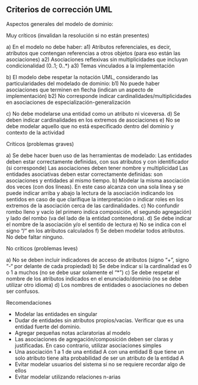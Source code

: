 ## Criterios de corrección UML

Aspectos generales del modelo de dominio:

Muy críticos (invalidan la resolución si no están presentes)

a) En el modelo no debe haber:
a1) Atributos referenciales, es decir, atributos que contengan referencias a otros objetos (para eso están las asociaciones)
a2) Asociaciones reflexivas sin multiplicidades que incluyan condicionalidad (0..1; 0..*)
a3) Temas vinculados a la implementación

b) El modelo debe respetar la notación UML, considerando las particularidades del modelado de dominio:
b1) No puede haber asociaciones que terminen en flecha (indican un aspecto de implementación)
b2) No corresponde indicar cardinalidades/multiplicidades en asociaciones de especialización-generalización

c) No debe modelarse una entidad como un atributo ni viceversa.
d) Se deben indicar cardinalidades en los extremos de asociaciones
e) No se debe modelar aquello que no está especificado dentro del dominio y contexto de la actividad

Críticos (problemas graves)

a) Se debe hacer buen uso de las herramientas de modelado:
Las entidades deben estar correctamente definidas, con sus atributos y con identificador (si corresponde)
Las asociaciones deben tener nombre y multiplicidad
Las entidades asociativas deben estar correctamente definidas: son asociaciones y entidades al mismo tiempo.
b) Modelar la misma asociación dos veces (con dos líneas). En este caso alcanza con una sola línea y se puede indicar arriba y abajo la lectura de la asociación indicando los sentidos en caso de que clarifique la interpretación o indicar roles en los extremos de la asociación cerca de las cardinalidades.
c) No confundir rombo lleno y vacío (el primero indica composición, el segundo agregación) y lado del rombo (va del lado de la entidad contenedora).
d) Se debe indicar el nombre de la asociación y/o el sentido de lectura
e) No se indica con el signo “/“ en los atributos calculados
f) Se deben modelar todos atributos. No debe faltar ninguno.

No críticos (problemas leves)

a) No se deben incluir indicadores de acceso de atributos (signo “+”, signo “-“ por delante de cada propiedad)
b) Se debe indicar si la cardinalidad es 0 o 1 a muchos (no se debe usar solamente el “*”)
c) Se debe respetar el nombre de los atributos indicados en el enunciado/dominio (no se debe utilizar otro idioma)
d) Los nombres de entidades o asociaciones no deben ser confusos.

Recomendaciones

- Modelar las entidades en singular
- Dudar de entidades sin atributos propios/vacías. Verificar que es una entidad fuerte del dominio.
- Agregar pequeñas notas aclaratorias al modelo
- Las asociaciones de agregación/composición deben ser claras y justificadas. En caso contrario, utilizar asociaciones simples
- Una asociación 1 a 1 de una entidad A con una entidad B que tiene un solo atributo tiene alta probabilidad de ser un atributo de la entidad A
- Evitar modelar usuarios del sistema si no se requiere recordar algo de ellos
- Evitar modelar utilizando relaciones n-arias
